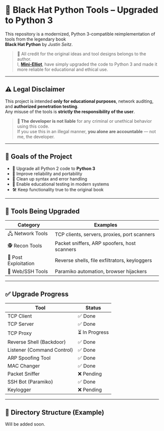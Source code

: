 # 🐍 Black Hat Python Tools – Upgraded to Python 3

This repository is a modernized, Python 3-compatible reimplementation of tools from the legendary book  
**Black Hat Python** by *Justin Seitz*.

> 🧠 All credit for the original ideas and tool designs belongs to the author.  
> I, **[Mini-Elliot](https://github.com/Mini-Elliot)**, have simply upgraded the code to Python 3 and made it more reliable for educational and ethical use.

---

## ⚠️ Legal Disclaimer

This project is intended **only for educational purposes**, network auditing, and **authorized penetration testing**.  
Any misuse of the tools is **strictly the responsibility of the user**.  

> **📛 The developer is not liable** for any criminal or unethical behavior using this code.  
> If you use this in an illegal manner, **you alone are accountable** — not me, the developer.

---

## 🚀 Goals of the Project

- 🔁 Upgrade all Python 2 code to **Python 3**
- 💪 Improve reliability and portability
- 🧼 Clean up syntax and error handling
- 🧪 Enable educational testing in modern systems
- 🛠️ Keep functionality true to the original book

---

## 🧰 Tools Being Upgraded

| Category           | Examples                                             |
|--------------------|------------------------------------------------------|
| 🖧 Network Tools     | TCP clients, servers, proxies, port scanners         |
| 🕵️ Recon Tools       | Packet sniffers, ARP spoofers, host scanners         |
| 🎯 Post Exploitation | Reverse shells, file exfiltrators, keyloggers       |
| 📡 Web/SSH Tools     | Paramiko automation, browser hijackers              |

---

## ✅ Upgrade Progress

| Tool                          | Status       |
|-------------------------------|--------------|
| TCP Client                    | ✅ Done       |
| TCP Server                    | ✅ Done       |
| TCP Proxy                     | ⏳ In Progress|
| Reverse Shell (Backdoor)      | ✅ Done       |
| Listener (Command Control)    | ✅ Done       |
| ARP Spoofing Tool             | ✅ Done       |
| MAC Changer                   | ✅ Done       |
| Packet Sniffer                | ❌ Pending    |
| SSH Bot (Paramiko)            | ✅ Done       |
| Keylogger                     | ❌ Pending    |

---

## 📁 Directory Structure (Example)
Will be added soon.
